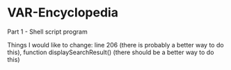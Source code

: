 # VAR-Encyclopedia
Part 1 - Shell script program

Things I would like to change:
  line 206 (there is probably a better way to do this),
  function displaySearchResult() (there should be a better way to do this)
  
